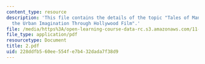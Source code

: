 ```yaml
---
content_type: resource
description: 'This file contains the details of the topic "Tales of Manhattan: Mapping
  the Urban Imagination Through Hollywood Film".'
file: /media/https%3A/open-learning-course-data-rc.s3.amazonaws.com/11-947-imaging-the-city-the-place-of-media-in-city-design-and-development-fall-1998/228ddfb560ee554fe7b432dada7f38d9_2.pdf
file_type: application/pdf
resourcetype: Document
title: 2.pdf
uid: 228ddfb5-60ee-554f-e7b4-32dada7f38d9
---
```

